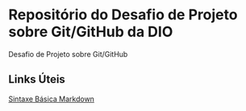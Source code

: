 # Repositório do Desafio de Projeto sobre Git/GitHub da DIO
Desafio de Projeto sobre Git/GitHub

## Links Úteis
[Sintaxe Básica Markdown](www.markdownguide.org/basic-syntax)

